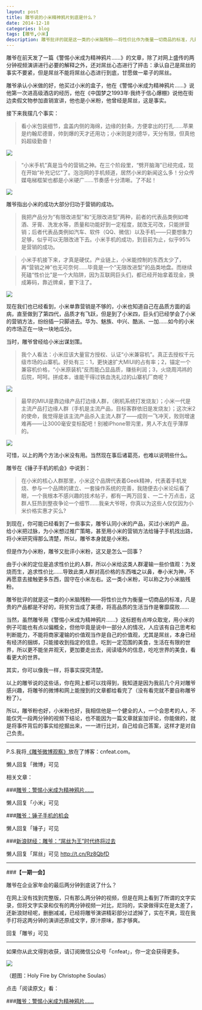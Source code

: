 ```yaml
---
layout: post
title: 雕爷说的小米精神鸦片到底是什么？
date: 2014-12-18
categories: blog
tags: [雕爷,小米]
description: 雕爷批评的就是这一类的小米脑残粉——将性价比作为衡量一切商品的标准，凡是贵的产品都是不好的，将贫穷当成了美德，将高品质的生活当作是奢靡腐败……
---
```


雕爷在前天发了一篇《警惕小米成为精神鸦片……》的文章，除了对网上盛传的两分钟视频演讲进行必要的解释之外，还对屌丝心态进行了抨击：承认自己是屌丝的事实不要紧，但是屌丝不能将屌丝心态进行到底，甘愿做一辈子的屌丝。

雕爷承认小米做的好，他买过小米的盒子，他在《警惕小米成为精神鸦片……》说他第一次进高级酒店的经历，他在《中国梦之1993年·我终于信心爆棚》说他在街边卖假文物参加直销宣讲，他也是小米粉，他曾经是屌丝，这是事实。

接下来我摆几个事实：

>看小米包装细节，盒盖内侧的海绵，边缘的封条，方便拿出的打孔……苹果是约翰尼德普，帅到爆的天才还用功；小米则是刘德华，天分有限，但真他妈超级勤奋！

![](http://7d9mjz.com1.z0.glb.clouddn.com/Image-000-12-17-11-02.png)

>“小米手机”真是当今的营销之神。在三个阶段里，“劈开脑海”已经完成，现在开始“补充记忆”了。泡泡网的手机频道，居然小米的新闻这么多！分众传媒电梯框架也都是小米硬广……节奏感十分清晰。了不起！

![](http://7d9mjz.com1.z0.glb.clouddn.com/Image-000-12-17-09-30.png)

雕爷指出小米的成功大部分归功于营销的成功。

>我把产品分为“有限改进型”和“无限改进型”两种，前者的代表品类例如啤酒、牙膏、洗发水等，质量和功能好到一定程度，就改无可改，只能拼营销；后者代表品类例如汽车、软件（QQ、微信）以及手机——只要想象力足够，似乎可以无限改进下去。小米手机的成功，到目前为止，似乎95%是营销的成功。

>小米手机接下来，才真是硬仗。产业链上，小米能控制的东西太少了，再“营销之神”也无可奈何……毕竟是一个“无限改进型”的品类地盘。而继续死磕“性价比”是一个大陷阱，因为互联网巨头们，都已经开始拿着现金，换成筹码，靠近牌桌，要下注了。

![](http://7d9mjz.com1.z0.glb.clouddn.com/Image-000-12-17-09-31.png)

现在我们也已经看到，小米单靠营销是不够的，小米也知道自己在品质方面的诟病，直至做到了第四代，品质才有飞跃，但是到了小米四，巨头们已经学会了小米的营销方法，纷纷插一只脚进去。华为、魅族、中兴、酷派、一加……如今的小米的市场正在一块一块地瓜分。

当时，雕爷曾经给小米出谋划策。

>我个人看法：小米应该大量官方授权、认证“小米兼容机”。真正去授权千元级市场的山寨机。好处有三：1，更快速扩大MIUI的占有率；2，锚定一个兼容机价格，“小米原装机”反而能凸显品质，赚些利润；3，火烧周鸿祎的后院，呵呵。拼成本，谁能干得过铁血洗礼过的山寨机厂商呢？

![](http://7d9mjz.com1.z0.glb.clouddn.com/Image-000-12-17-09-42.png)

>最早的MIUI是靠边缘产品打边缘人群，（刷机系统打发烧友）；小米一代是主流产品打边缘人群（手机是主流产品，目标客群依旧是发烧友）；这次米2的使命，我觉得是该主流产品杀入主流人群了——成则一飞冲天，败则增速难再——让3000毫安变标配吧！别被iPhone带沟里，男人不太在乎薄厚的。

![](http://7d9mjz.com1.z0.glb.clouddn.com/Image-001-12-17-09-42.png)

可惜，以上的两个方法小米没有用。当然现在事后诸葛亮，也难以说明些什么。

雕爷在《锤子手机的机会》中说到：

>在小米的核心人群那里，小米这个品牌代表着Geek精神，代表着手机发烧、参与一个品牌的建立、一套操作系统的完善，我随便去小米论坛看了眼，一个我根本不感兴趣的技术帖子，都有一两万回复、一二十万点击，这群人狂热到整夜争论一个细节……我亲大爷呀，你真以为这些人仅仅因为小米价格实惠才买么?

到现在，你可能已经看到了一些事实，雕爷认同小米的产品，买过小米的产
品，给小米把过脉，为小米想过推广策略，甚至用小米的营销方法给锤子手机找出路，将小米研究得那么清楚，所以，雕爷本身就是小米粉。

但是作为小米粉，雕爷又批评小米粉，这又是怎么一回事？

由于小米的定位是追求性价比的人群，所以小米给这类人群灌输一些价值观：为发烧而生，追求性价比……导致此类人群对高价格的东西嗤之以鼻，奉小米为神，不再愿意去接触更多东西，固守在小米左右。这一类小米粉，可以称之为小米脑残粉。

雕爷批评的就是这一类的小米脑残粉——将性价比作为衡量一切商品的标准，凡是贵的产品都是不好的，将贫穷当成了美德，将高品质的生活当作是奢靡腐败……

当然，虽然雕爷用《警惕小米成为精神鸦片……》这标题有点哗众取宠，用小米的例子可能也有点以偏概全，但他毕竟是说中一部分人的情况，人应该有自己思考和判断能力，不能将商家灌输的价值观当作是自己的价值观，尤其是屌丝，本身已经有经济的捆绑，只能接收到指定的信息，吃到一定范围的美食，生活在有限的世界，所以更不能坐井观天，更加要走出去，阅读墙外的信息，吃吃世界的美食，看看更大的世界。

其实，你可以像我一样，将事实探究清楚。

以上的雕爷说的这些话，你在网上都可以找得到，我知道是因为我前几个月对雕爷感兴趣，将雕爷的微博和网上能搜到的文章都给看完了（没有看完就不要自称雕爷粉了）。

所以，雕爷粉也好，小米粉也好，我相信他是一个健全的人，一个会思考的人，不能仅凭一段两分钟的视频下结论，也不能因为一篇文章就妄加评论，你能做的，就是将事件背后的事实给挖掘出来，一一进行比对，自己给自己答案，这样才是对自己负责。


----

P.S.我将[《雕爷微博观察》](http://t.cn/RzuZVkU)放在了博客：cnfeat.com。

懒人回复「微博」可见

相关文章：

###[雕爷：警惕小米成为精神鸦片……](http://t.cn/Rzu7kh8)

懒人回复「小米」可见  

###[雕爷：锤子手机的机会](http://t.cn/R72yK3g)

懒人回复「锤子」可见

###[新浪财经：雕爷：“屌丝为王”时代终将过去](http://t.cn/Rz8QbfD)

懒人回复「屌丝」可见  http://t.cn/Rz8QbfD

---

###**【一期一会】**

雕爷在企业家年会的最后两分钟到底说了什么？

在网上没有找到完整版，只有那么两分钟的视频，但是在网上看到了所谓的文字实录，但将文字实录和仅有的两分钟视频一对比，尼玛的，实录做得实在是太差了，还新浪财经呢，删删减减，已经将雕爷演讲精彩部分过滤掉了，实在不爽，现在我手打将这两分钟的演讲还原成文字，原汁原味，那才够爽。

回复「雕爷」可见


----

如果你从此文得到收获，请订阅微信公众号「cnfeat」，你一定会获得更多。

![](http://7d9mjz.com1.z0.glb.clouddn.com/2014-12-15.jpg)

（题图：Holy Fire by Christophe Soulas）

点击「阅读原文」看：

###[雕爷：警惕小米成为精神鸦片……](http://t.cn/Rzu7kh8)




